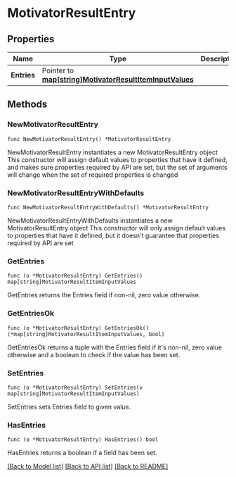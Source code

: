 # MotivatorResultEntry

## Properties

Name | Type | Description | Notes
------------ | ------------- | ------------- | -------------
**Entries** | Pointer to [**map[string]MotivatorResultItemInputValues**](MotivatorResultItemInputValues.md) |  | [optional] 

## Methods

### NewMotivatorResultEntry

`func NewMotivatorResultEntry() *MotivatorResultEntry`

NewMotivatorResultEntry instantiates a new MotivatorResultEntry object
This constructor will assign default values to properties that have it defined,
and makes sure properties required by API are set, but the set of arguments
will change when the set of required properties is changed

### NewMotivatorResultEntryWithDefaults

`func NewMotivatorResultEntryWithDefaults() *MotivatorResultEntry`

NewMotivatorResultEntryWithDefaults instantiates a new MotivatorResultEntry object
This constructor will only assign default values to properties that have it defined,
but it doesn't guarantee that properties required by API are set

### GetEntries

`func (o *MotivatorResultEntry) GetEntries() map[string]MotivatorResultItemInputValues`

GetEntries returns the Entries field if non-nil, zero value otherwise.

### GetEntriesOk

`func (o *MotivatorResultEntry) GetEntriesOk() (*map[string]MotivatorResultItemInputValues, bool)`

GetEntriesOk returns a tuple with the Entries field if it's non-nil, zero value otherwise
and a boolean to check if the value has been set.

### SetEntries

`func (o *MotivatorResultEntry) SetEntries(v map[string]MotivatorResultItemInputValues)`

SetEntries sets Entries field to given value.

### HasEntries

`func (o *MotivatorResultEntry) HasEntries() bool`

HasEntries returns a boolean if a field has been set.


[[Back to Model list]](../README.md#documentation-for-models) [[Back to API list]](../README.md#documentation-for-api-endpoints) [[Back to README]](../README.md)



